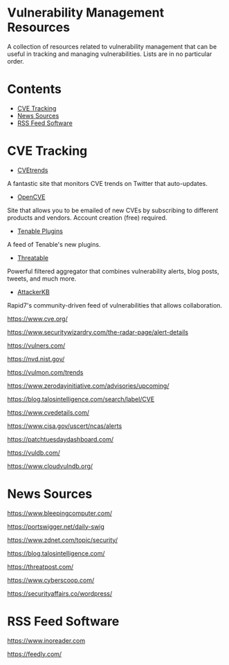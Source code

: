 # Vulnerability Management Resources
A collection of resources related to vulnerability management that can be useful in tracking and managing vulnerabilities. Lists are in no particular order.

# Contents
* [CVE Tracking](https://github.com/nickpieper/vuln-management-resources/blob/main/README.md#cve-tracking)
* [News Sources](https://github.com/nickpieper/vuln-management-resources/blob/main/README.md#news-sources)
* [RSS Feed Software](https://github.com/nickpieper/vuln-management-resources/blob/main/README.md#rss-feed-software)

# CVE Tracking

* [CVEtrends](https://cvetrends.com/)

A fantastic site that monitors CVE trends on Twitter that auto-updates.  

* [OpenCVE](https://www.opencve.io/)

Site that allows you to be emailed of new CVEs by subscribing to different products and vendors. Account creation (free) required.

* [Tenable Plugins](https://www.tenable.com/plugins)

A feed of Tenable's new plugins. 

* [Threatable](https://www.threatable.io/)

Powerful filtered aggregator that combines vulnerability alerts, blog posts, tweets, and much more.

* [AttackerKB](https://attackerkb.com/)

Rapid7's community-driven feed of vulnerabilities that allows collaboration.

https://www.cve.org/

https://www.securitywizardry.com/the-radar-page/alert-details

https://vulners.com/

https://nvd.nist.gov/

https://vulmon.com/trends

https://www.zerodayinitiative.com/advisories/upcoming/

https://blog.talosintelligence.com/search/label/CVE

https://www.cvedetails.com/

https://www.cisa.gov/uscert/ncas/alerts

https://patchtuesdaydashboard.com/

https://vuldb.com/

https://www.cloudvulndb.org/

# News Sources
https://www.bleepingcomputer.com/

https://portswigger.net/daily-swig

https://www.zdnet.com/topic/security/

https://blog.talosintelligence.com/

https://threatpost.com/

https://www.cyberscoop.com/

https://securityaffairs.co/wordpress/

# RSS Feed Software
https://www.inoreader.com

https://feedly.com/
